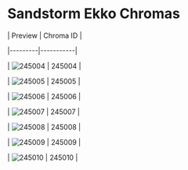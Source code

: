 # Sandstorm Ekko Chromas


| Preview | Chroma ID |

|---------|-----------|

| ![245004](https://raw.communitydragon.org/latest/plugins/rcp-be-lol-game-data/global/default/v1/champion-chroma-images/245/245004.png) | 245004 |

| ![245005](https://raw.communitydragon.org/latest/plugins/rcp-be-lol-game-data/global/default/v1/champion-chroma-images/245/245005.png) | 245005 |

| ![245006](https://raw.communitydragon.org/latest/plugins/rcp-be-lol-game-data/global/default/v1/champion-chroma-images/245/245006.png) | 245006 |

| ![245007](https://raw.communitydragon.org/latest/plugins/rcp-be-lol-game-data/global/default/v1/champion-chroma-images/245/245007.png) | 245007 |

| ![245008](https://raw.communitydragon.org/latest/plugins/rcp-be-lol-game-data/global/default/v1/champion-chroma-images/245/245008.png) | 245008 |

| ![245009](https://raw.communitydragon.org/latest/plugins/rcp-be-lol-game-data/global/default/v1/champion-chroma-images/245/245009.png) | 245009 |

| ![245010](https://raw.communitydragon.org/latest/plugins/rcp-be-lol-game-data/global/default/v1/champion-chroma-images/245/245010.png) | 245010 |